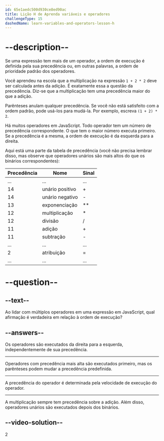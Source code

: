 ```yaml
---
id: 65e1aedc500d930ce8ed90ac
title: Lição H de Aprenda variáveis e operadores
challengeType: 15
dashedName: learn-variables-and-operators-lesson-h
---
```


# --description--

Se uma expressão tem mais de um operador, a ordem de execução é definida pela sua precedência ou, em outras palavras, a ordem de prioridade padrão dos operadores.

Você aprendeu na escola que a multiplicação na expressão `1 + 2 * 2` deve ser calculada antes da adição. É exatamente essa a questão da precedência. Diz-se que a multiplicação tem uma precedência maior do que a adição.

Parênteses anulam qualquer precedência. Se você não está satisfeito com a ordem padrão, pode usá-los para mudá-la. Por exemplo, escreva `(1 + 2) * 2`.

Há muitos operadores em JavaScript. Todo operador tem um número de precedência correspondente. O que tem o maior número executa primeiro. Se a precedência é a mesma, a ordem de execução é da esquerda para a direita.

Aqui está uma parte da tabela de precedência (você não precisa lembrar disso, mas observe que operadores unários são mais altos do que os binários correspondentes):

| Precedência | Nome            | Sinal |
| ----------- | --------------- | ----- |
| ...         | ...             | ...   |
| 14          | unário positivo | +     |
| 14          | unário negativo | -     |
| 13          | exponenciação   | **    |
| 12          | multiplicação   | *     |
| 12          | divisão         | /     |
| 11          | adição          | +     |
| 11          | subtração       | -     |
| ...         | ...             | ...   |
| 2           | atribuição      | =     |
| ...         | ...             | ...   |



# --question--

## --text--

Ao lidar com múltiplos operadores em uma expressão em JavaScript, qual afirmação é verdadeira em relação à ordem de execução?

## --answers--

Os operadores são executados da direita para a esquerda, independentemente de sua precedência.

---

Operadores com precedência mais alta são executados primeiro, mas os parênteses podem mudar a precedência predefinida.

---

A precedência do operador é determinada pela velocidade de execução do operador.

---

A multiplicação sempre tem precedência sobre a adição. Além disso, operadores unários são executados depois dos binários.


## --video-solution--

2
